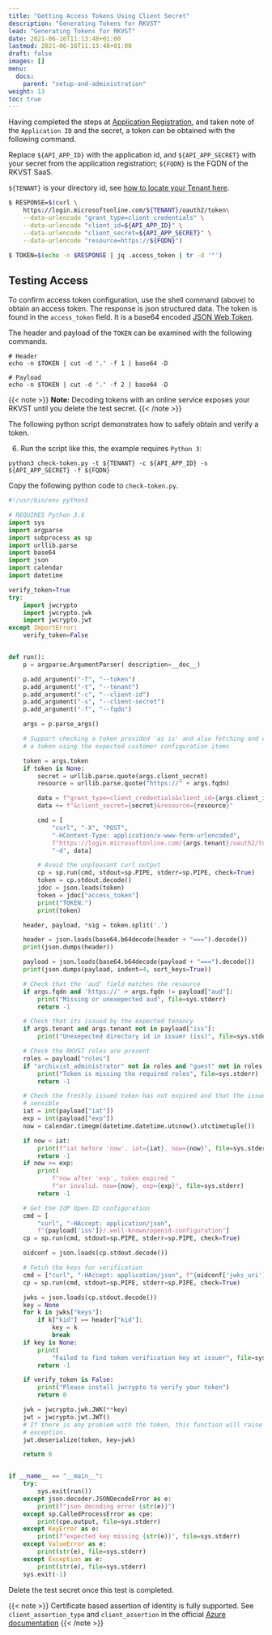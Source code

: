 ```yaml
---
title: "Getting Access Tokens Using Client Secret"
description: "Generating Tokens for RKVST"
lead: "Generating Tokens for RKVST"
date: 2021-06-16T11:13:48+01:00
lastmod: 2021-06-16T11:13:48+01:00
draft: false
images: []
menu: 
  docs:
    parent: "setup-and-administration"
weight: 13
toc: true
---
```


Having completed the steps at [Application Registration](../configuring-azure-clients-for-non-interactive-use/), and taken note of the `Application ID` and the secret, a token can be obtained with the following command. 

Replace `${API_APP_ID}` with the application id, and `${API_APP_SECRET}` with your secret from the application registration; `${FQDN}` is the FQDN of the RKVST SaaS. 

`${TENANT}` is your directory id, see [how to locate your Tenant here](../registering-your-azure-active-directory-with-rkvst/#finding-your-tenant-id).

```bash
$ RESPONSE=$(curl \
    https://login.microsoftonline.com/${TENANT}/oauth2/token\
    --data-urlencode "grant_type=client_credentials" \
    --data-urlencode "client_id=${API_APP_ID}" \
    --data-urlencode "client_secret=${API_APP_SECRET}" \
    --data-urlencode "resource=https://${FQDN}")

$ TOKEN=$(echo -n $RESPONSE | jq .access_token | tr -d '"')
```

## Testing Access
To confirm access token configuration, use the shell command (above) to obtain
an access token. The response is json structured data. The token is found in
the `access_token` field. It is a base64 encoded [JSON Web Token](https://jwt.io/introduction/).

The header and payload of the `TOKEN` can be examined with the following commands.

```shell
# Header
echo -n $TOKEN | cut -d '.' -f 1 | base64 -D

# Payload
echo -n $TOKEN | cut -d '.' -f 2 | base64 -D
```

{{< note >}}
**Note:** Decoding tokens with an online service exposes your RKVST until you delete the test secret.
{{< /note >}}


The following python script demonstrates how to safely obtain and verify a token.

6. Run the script like this, the example requires `Python 3`:

```shell
python3 check-token.py -t ${TENANT} -c ${API_APP_ID} -s ${API_APP_SECRET} -f ${FQDN}
```

Copy the following python code to `check-token.py`.

```python
#!/usr/bin/env python3

# REQUIRES Python 3.6
import sys
import argparse
import subprocess as sp
import urllib.parse
import base64
import json
import calendar
import datetime

verify_token=True
try:
    import jwcrypto
    import jwcrypto.jwk
    import jwcrypto.jwt
except ImportError:
    verify_token=False


def run():
    p = argparse.ArgumentParser( description=__doc__)

    p.add_argument("-T", "--token")
    p.add_argument("-t", "--tenant")
    p.add_argument("-c", "--client-id")
    p.add_argument("-s", "--client-secret")
    p.add_argument("-f", "--fqdn")

    args = p.parse_args()

    # Support checking a token provided 'as is' and also fetching and checking
    # a token using the expected customer configuration items

    token = args.token
    if token is None:
        secret = urllib.parse.quote(args.client_secret)
        resource = urllib.parse.quote("https://" + args.fqdn)

        data = f"grant_type=client_credentials&client_id={args.client_id}"
        data += f"&client_secret={secret}&resource={resource}"

        cmd = [
            "curl", "-X", "POST",
            "-HContent-Type: application/x-www-form-urlencoded",
            f"https://login.microsoftonline.com/{args.tenant}/oauth2/token",
            "-d", data]

        # Avoid the unpleasant curl output
        cp = sp.run(cmd, stdout=sp.PIPE, stderr=sp.PIPE, check=True)
        token = cp.stdout.decode()
        jdoc = json.loads(token)
        token = jdoc["access_token"]
        print("TOKEN:")
        print(token)

    header, payload, *sig = token.split('.')

    header = json.loads(base64.b64decode(header + "===").decode())
    print(json.dumps(header))

    payload = json.loads(base64.b64decode(payload + "===").decode())
    print(json.dumps(payload, indent=4, sort_keys=True))

    # Check that the 'aud' field matches the resource
    if args.fqdn and 'https://' + args.fqdn != payload["aud"]:
        print("Missing or unexepected aud", file=sys.stderr)
        return -1

    # Check that its issued by the expected tenancy
    if args.tenant and args.tenant not in payload["iss"]:
        print("Unexepected directory id in issuer (iss)", file=sys.stderr)

    # Check the RKVST roles are present
    roles = payload["roles"]
    if "archivist_administrator" not in roles and "guest" not in roles:
        print("Token is missing the required roles", file=sys.stderr)
        return -1

    # Check the freshly issued token has not expired and that the issue time is
    # sensible
    iat = int(payload["iat"])
    exp = int(payload["exp"])
    now = calendar.timegm(datetime.datetime.utcnow().utctimetuple())

    if now < iat:
        print(f"iat before 'now'. iat={iat}, now={now}", file=sys.stderr)
        return -1
    if now >= exp:
        print(
            f"now after 'exp', token expired "
            f"or invalid. now={now}, exp={exp}", file=sys.stderr)
        return -1

    # Get the IdP Open ID configuration
    cmd = [
        "curl", "-HAccept: application/json",
        f"{payload['iss']}/.well-known/openid-configuration"]
    cp = sp.run(cmd, stdout=sp.PIPE, stderr=sp.PIPE, check=True)

    oidconf = json.loads(cp.stdout.decode())

    # Fetch the keys for verification
    cmd = ["curl", "-HAccept: application/json", f"{oidconf['jwks_uri']}"]
    cp = sp.run(cmd, stdout=sp.PIPE, stderr=sp.PIPE, check=True)

    jwks = json.loads(cp.stdout.decode())
    key = None
    for k in jwks["keys"]:
        if k["kid"] == header["kid"]:
            key = k
            break
    if key is None:
        print(
            "Failed to find token verification key at issuer", file=sys.stderr)
        return -1

    if verify_token is False:
        print("Please install jwcrypto to verify your token")
        return 0

    jwk = jwcrypto.jwk.JWK(**key)
    jwt = jwcrypto.jwt.JWT()
    # If there is any problem with the token, this function will raise an
    # exception.
    jwt.deserialize(token, key=jwk)

    return 0


if __name__ == "__main__":
    try:
        sys.exit(run())
    except json.decoder.JSONDecodeError as e:
        print(f"json decoding error {str(e)}")
    except sp.CalledProcessError as cpe:
        print(cpe.output, file=sys.stderr)
    except KeyError as e:
        print(f"expected key missing {str(e)}", file=sys.stderr)
    except ValueError as e:
        print(str(e), file=sys.stderr)
    except Exception as e:
        print(str(e), file=sys.stderr)
    sys.exit(-1)
```


Delete the test secret once this test is completed.

{{< note >}}
Certificate based assertion of identity is fully supported. See `client_assertion_type` and `client_assertion` in the official [Azure documentation](https://docs.microsoft.com/en-us/azure/active-directory/develop/v1-oauth2-client-creds-grant-flow>)
{{< /note >}}